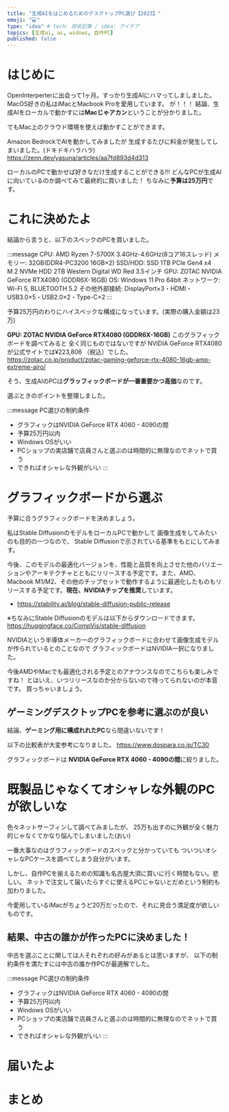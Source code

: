 ```yaml
---
title: "生成AIをはじめるためのデスクトップPC選び【2023】"
emoji: "💻"
type: "idea" # tech: 技術記事 / idea: アイデア
topics: [生成ai, ai, widows, 自作PC]
published: false
---
```

# はじめに
OpenInterperterに出会って1ヶ月。すっかり生成AIにハマってしましました。
MacOS好きの私はiMacとMacbook Proを愛用しています。
が！！！
結論、生成AIをローカルで動かすには**Macじゃアカン**ということが分かりました。

でもMac上のクラウド環境を使えば動かすことができます。

Amazon BedrockでAIを動かしてみましたが
生成するたびに料金が発生してしまいました。(ドキドキハラハラ)
https://zenn.dev/yasuna/articles/aa7fd893d4d313

ローカルのPCで動かせば好きなだけ生成することができる!!!
どんなPCが生成AIに向いているのか調べてみて最終的に買いました！
ちなみに**予算は25万円**です。

# これに決めたよ
結論から言うと、以下のスペックのPCを買いました。

:::message
CPU:	AMD Ryzen 7-5700X 3.4GHz-4.6GHz(8コア16スレッド)
メモリー:	32GB(DDR4-PC3200 16GB×2)
SSD/HDD:	SSD 1TB PCIe Gen4 x4 M.2 NVMe
HDD 2TB Western Digital WD Red 3.5インチ
GPU:	ZOTAC NVIDIA GeForce RTX4080 (GDDR6X-16GB)
OS:	Windows 11 Pro 64bit
ネットワーク:	Wi-Fi 5, BLUETOOTH 5.2
その他外部接続:	DisplayPort×3・HDMI・USB3.0×5・USB2.0×2・Type-C×2
:::

予算25万円のわりにハイスペックな構成になっています。(実際の購入金額は23万)

**GPU:	ZOTAC NVIDIA GeForce RTX4080 (GDDR6X-16GB)**
このグラフィックボードを調べてみると
全く同じものではないですが
NVIDIA GeForce RTX4080が公式サイトでは¥223,806 （税込）でした。
https://zotac.co.jp/product/zotac-gaming-geforce-rtx-4080-16gb-amp-extreme-airo/

そう、生成AIのPCは**グラッフィックボードが一番重要かつ高価**なのです。

選ぶときのポイントを整理しました。

:::message
PC選びの制約条件
- グラフィックはNVIDIA GeForce RTX 4060 - 4090の間
- 予算25万円以内
- Windows OSがいい
- PCショップの実店舗で店員さんと選ぶのは時間的に無理なのでネットで買う
- できればオシャレな外観がいい
:::

# グラフィックボードから選ぶ
予算に合うグラフィックボードを決めましょう。

私はStable DiffusionのモデルをローカルPCで動かして
画像生成をしてみたいのも目的の一つなので、
Stable Diffusionで示されている基準をもとにしてみます。

>
今後、このモデルの最適化バージョンを、性能と品質を向上させた他のバリエーションやアーキテクチャとともにリリースする予定です。また、AMD、Macbook M1/M2、その他のチップセットで動作するように最適化したものもリリースする予定です。**現在、NVIDIAチップを推奨**しています。
- https://stability.ai/blog/stable-diffusion-public-release

※ちなみにStable Diffusionのモデルは以下からダウンロードできます。
https://huggingface.co/CompVis/stable-diffusion

NVIDIAという半導体メーカーのグラフィックボードに合わせて画像生成モデルが作られているとのことなので
グラフィックボードはNVIDIA一択になりました。

今後AMDやMacでも最適化される予定とのアナウンスなのでこちらも楽しみですね！
とはいえ、いつリリースなのか分からないので待ってられないのが本音です。
買っちゃいましょう。

## ゲーミングデスクトップPCを参考に選ぶのが良い
結論、**ゲーミング用に構成れれたPC**なら間違いないです！

以下の比較表が大変参考になりました。
https://www.dospara.co.jp/TC30

グラフィックボードは
**NVIDIA GeForce RTX 4060 - 4090の間**に絞りました。

# 既製品じゃなくてオシャレな外観のPCが欲しいな
色々ネットサーフィンして調べてみましたが、
25万も出すのに外観が全く魅力的じゃなくてかなり悩んでしまいました(おい)

一番大事なのはグラフィックボードのスペックと分かっていても
ついついオシャレなPCケースを調べてしまう自分がいます。

しかし、自作PCを揃えるための知識も名古屋大須に買いに行く時間もない。悲しい。
ネットで注文して届いたらすぐに使えるPCじゃないとだめという制約も加わりました。

今愛用しているiMacがちょうど20万だったので、それに見合う満足度が欲しいものです。

## 結果、中古の誰かが作ったPCに決めました！
中古を選ぶことに関しては人それぞれの好みがあるとは思いますが、
以下の制約条件を満たすには中古の誰か作PCが最適解でした。

:::message
PC選びの制約条件
- グラフィックはNVIDIA GeForce RTX 4060 - 4090の間
- 予算25万円以内
- Windows OSがいい
- PCショップの実店舗で店員さんと選ぶのは時間的に無理なのでネットで買う
- できればオシャレな外観がいい
:::

# 届いたよ


# まとめ
